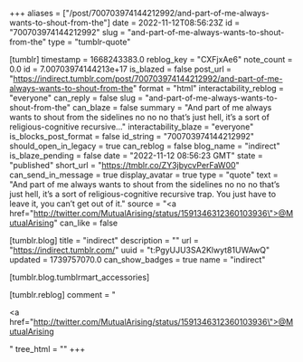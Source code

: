 +++
aliases = ["/post/700703974144212992/and-part-of-me-always-wants-to-shout-from-the"]
date = 2022-11-12T08:56:23Z
id = "700703974144212992"
slug = "and-part-of-me-always-wants-to-shout-from-the"
type = "tumblr-quote"

[tumblr]
timestamp = 1668243383.0
reblog_key = "CXFjxAe6"
note_count = 0.0
id = 7.00703974144213e+17
is_blazed = false
post_url = "https://indirect.tumblr.com/post/700703974144212992/and-part-of-me-always-wants-to-shout-from-the"
format = "html"
interactability_reblog = "everyone"
can_reply = false
slug = "and-part-of-me-always-wants-to-shout-from-the"
can_blaze = false
summary = "And part of me always wants to shout from the sidelines no no no that’s just hell, it’s a sort of religious-cognitive recursive..."
interactability_blaze = "everyone"
is_blocks_post_format = false
id_string = "700703974144212992"
should_open_in_legacy = true
can_reblog = false
blog_name = "indirect"
is_blaze_pending = false
date = "2022-11-12 08:56:23 GMT"
state = "published"
short_url = "https://tmblr.co/ZY3jbycvPerFaW00"
can_send_in_message = true
display_avatar = true
type = "quote"
text = "And part of me always wants to shout from the sidelines no no no that’s just hell, it’s a sort of religious-cognitive recursive trap. You just have to leave it, you can’t get out of it."
source = "<a href=\"http://twitter.com/MutualArising/status/1591346312360103936\">@MutualArising</a>"
can_like = false

[tumblr.blog]
title = "indirect"
description = ""
url = "https://indirect.tumblr.com/"
uuid = "t:PgyUJU3SA2Klwyt81UWAwQ"
updated = 1739757070.0
can_show_badges = true
name = "indirect"

[tumblr.blog.tumblrmart_accessories]

[tumblr.reblog]
comment = "<p><a href=\"http://twitter.com/MutualArising/status/1591346312360103936\">@MutualArising</a></p>"
tree_html = ""
+++
